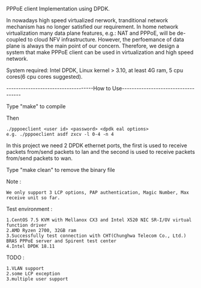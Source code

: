 PPPoE client Implementation using DPDK.

In nowadays high speed virtualized nerwork, tranditional network mechanism has no longer satisfied our requirement. In home network virtualization many data plane features, e.g.: NAT and PPPoE, will be de-coupled to cloud NFV infrastructure. However, the perfoemance of data plane is always the main point of our concern. Therefore, we design a system that make PPPoE client can be used in virtualization and high speed network.

System required: Intel DPDK, Linux kernel > 3.10, at least 4G ram, 5 cpu cores(6 cpu cores suggested).

------------------------------------How to Use------------------------------------

Type "make" to compile

Then 

	./pppoeclient <user id> <password> <dpdk eal options>
	e.g. ./pppoeclient asdf zxcv -l 0-4 -n 4

In this project we need 2 DPDK ethernet ports, the first is used to receive packets from/send packets to lan and the second is used to receive packets from/send packets to wan.

Type "make clean" to remove the binary file

Note : 

	We only support 3 LCP options, PAP authentication, Magic Number, Max receive unit so far.

Test environment : 

	1.CentOS 7.5 KVM with Mellanox CX3 and Intel X520 NIC SR-I/OV virtual function driver
	2.AMD Ryzen 2700, 32GB ram
	3.Successfully test connection with CHT(Chunghwa Telecom Co., Ltd.) BRAS PPPoE server and Spirent test center
	4.Intel DPDK 18.11

TODO : 

	1.VLAN support
	2.some LCP exception
	3.multiple user support
